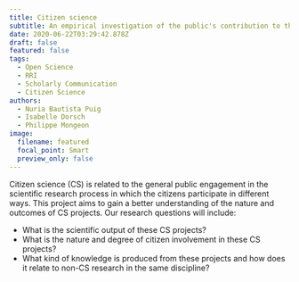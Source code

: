```yaml
---
title: Citizen science
subtitle: An empirical investigation of the public's contribution to the advancement of knowledge
date: 2020-06-22T03:29:42.878Z
draft: false
featured: false
tags:
  - Open Science
  - RRI
  - Scholarly Communication
  - Citizen Science
authors:
  - Nuria Bautista Puig
  - Isabelle Dorsch
  - Philippe Mongeon
image:
  filename: featured
  focal_point: Smart
  preview_only: false
---
```


Citizen science (CS) is related to the general public engagement in the scientific research process in which the citizens participate in different ways. This project aims to gain a better understanding of the nature and outcomes of CS projects. Our research questions will include: 
- What is the scientific output of these CS projects? 
- What is the nature and degree of citizen involvement in these CS projects? 
- What kind of knowledge is produced from these projects and how does it relate to non-CS research in the same discipline? 




